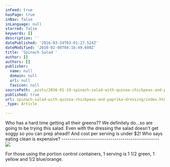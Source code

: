 ```yaml
---
inFeed: true
hasPage: true
inNav: false
inLanguage: null
starred: false
keywords: []
description: ''
datePublished: '2016-03-24T03:01:27.524Z'
dateModified: '2016-02-08T04:16:49.600Z'
title: 'Spinach Salad '
author: []
authors: []
publisher:
  name: null
  domain: null
  url: null
  favicon: null
sourcePath: _posts/2016-01-19-spinach-salad-with-quinoa-chickpeas-and-paprika-dressing.md
published: true
url: spinach-salad-with-quinoa-chickpeas-and-paprika-dressing/index.html
_type: Article

---
```

Who has a hard time getting all their greens?? We definitely do...so are going to be trying this salad. Even with the dressing the salad doesn't get soggy so you can prep ahead!! And cost per serving is under $2! Who says eating clean is expensive? ------------------------------------------------
![](https://s3-us-west-2.amazonaws.com/the-grid-img/p/e9ebddc9ce5d45c7ca76011a12eeba71cc945103.jpg)

For those using the portion control containers, 1 serving is 1 1/2 green, 1 yellow and 1/2 blue/orange.